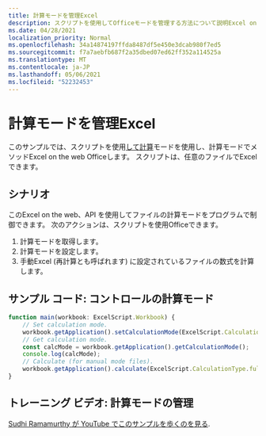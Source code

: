 ```yaml
---
title: 計算モードを管理Excel
description: スクリプトを使用してOfficeモードを管理する方法について説明Excel on the web。
ms.date: 04/28/2021
localization_priority: Normal
ms.openlocfilehash: 34a14874197ffda8487df5e450e3dcab980f7ed5
ms.sourcegitcommit: f7a7aebfb687f2a35dbed07ed62ff352a114525a
ms.translationtype: MT
ms.contentlocale: ja-JP
ms.lasthandoff: 05/06/2021
ms.locfileid: "52232453"
---
```

# <a name="manage-calculation-mode-in-excel"></a>計算モードを管理Excel

このサンプルでは、スクリプトを使用[して計算](/javascript/api/office-scripts/excelscript/excelscript.calculationmode)モードを使用し、計算モードでメソッドExcel on the web Officeします。 スクリプトは、任意のファイルでExcelできます。

## <a name="scenario"></a>シナリオ

このExcel on the web、API を使用してファイルの計算モードをプログラムで制御できます。 次のアクションは、スクリプトを使用Officeできます。

1. 計算モードを取得します。
1. 計算モードを設定します。
1. 手動Excel (再計算とも呼ばれます) に設定されているファイルの数式を計算します。

## <a name="sample-code-control-calculation-mode"></a>サンプル コード: コントロールの計算モード

```TypeScript
function main(workbook: ExcelScript.Workbook) {
    // Set calculation mode.
    workbook.getApplication().setCalculationMode(ExcelScript.CalculationMode.manual);
    // Get calculation mode.
    const calcMode = workbook.getApplication().getCalculationMode();    
    console.log(calcMode);
    // Calculate (for manual mode files).
    workbook.getApplication().calculate(ExcelScript.CalculationType.full);
}
```

## <a name="training-video-manage-calculation-mode"></a>トレーニング ビデオ: 計算モードの管理

[Sudhi Ramamurthy が YouTube でこのサンプルを歩くのを見る](https://youtu.be/iw6O8QH01CI).
